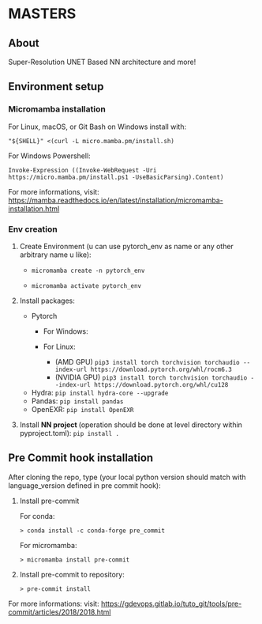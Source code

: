 # MASTERS

## About

Super-Resolution UNET Based NN architecture and more!


## Environment setup

### Micromamba installation

For Linux, macOS, or Git Bash on Windows install with:

`"${SHELL}" <(curl -L micro.mamba.pm/install.sh)`

For Windows Powershell:

`Invoke-Expression ((Invoke-WebRequest -Uri https://micro.mamba.pm/install.ps1 -UseBasicParsing).Content)`

For more informations, visit:
https://mamba.readthedocs.io/en/latest/installation/micromamba-installation.html

### Env creation
1. Create Environment (u can use pytorch_env as name or any other arbitrary name u like):

    - `micromamba create -n pytorch_env`

    - `micromamba activate pytorch_env`

2. Install packages:
    - Pytorch
        - For Windows:

        - For Linux:
            - (AMD GPU) `pip3 install torch torchvision torchaudio --index-url https://download.pytorch.org/whl/rocm6.3` 
            - (NVIDIA GPU) `pip3 install torch torchvision torchaudio --index-url https://download.pytorch.org/whl/cu128`
    - Hydra: `pip install hydra-core --upgrade`
    - Pandas: `pip install pandas`
    - OpenEXR: `pip install OpenEXR`

3. Install <b>NN project </b> (operation should be done at level directory within pyproject.toml): `pip install .`



## Pre Commit hook installation
After cloning the repo, type (your local python version should match with language_version defined in pre commit hook):

1. Install pre-commit

    For conda:

    `> conda install -c conda-forge pre_commit`

    For micromamba:

    `> micromamba install pre-commit`

2. Install pre-commit to repository:

    `> pre-commit install`

For more informations: visit:
https://gdevops.gitlab.io/tuto_git/tools/pre-commit/articles/2018/2018.html